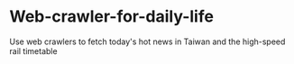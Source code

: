 # Web-crawler-for-daily-life
Use web crawlers to fetch today's hot news in Taiwan and the high-speed rail timetable
